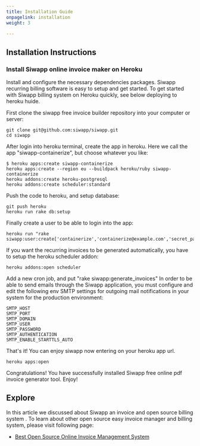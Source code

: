```yaml
---
title: Installation Guide
onpagelink: installation
weight: 3

---
```


Installation Instructions
-------------------------

### Install Siwapp online invoice maker on Heroku

Install and configure the necessary dependencies packages. Siwapp recurring billing software is easy to setup and get started. To get started with Siwapp billing system on Heroku quickly, see below deploying to heroku huide.

First clone the siwapp free invoice builder repository into your computer or server:

    git clone git@github.com:siwapp/siwapp.git
    cd siwapp

After login into heroku terminal, create the app in heroku. Here we call the app "siwapp-containerize", but choose whatever you like:

    $ heroku apps:create siwapp-containerize
    heroku apps:create --region eu --buildpack heroku/ruby siwapp-containerize
    heroku addons:create heroku-postgresql
    heroku addons:create scheduler:standard

Push the code to heroku, and setup database:

    git push heroku
    heroku run rake db:setup

Finally create a user to be able to login into the app:

    heroku run "rake siwapp:user:create['containerize','containerize@example.com','secret_password']"

If you want the recurring invoices to be generated automatically, you have to setup the heroku scheduler addon:

    heroku addons:open scheduler

Add a new cron job, and put "rake siwapp:generate\_invoices" In order to be able to send emails through the Siwapp application, you must configure and edit the following env SMTP settings for outgoing mail notifications in your system for the production environment:

    SMTP_HOST
    SMTP_PORT
    SMTP_DOMAIN
    SMTP_USER
    SMTP_PASSWORD
    SMTP_AUTHENTICATION
    SMTP_ENABLE_STARTTLS_AUTO

That's it! You can enjoy siwapp now entering on your heroku app url.

    heroku apps:open

Congratulations! You have successfully installed Siwapp free online pdf invoice generator tool. Enjoy!

Explore
-------

In this article we discussed about Siwapp an invoice and open source billing system . To learn about other open source easy invoice manager and billing system, please visit following page:

*   [Best Open Source Online Invoice Management System](https://products.containerize.com/invoicing)